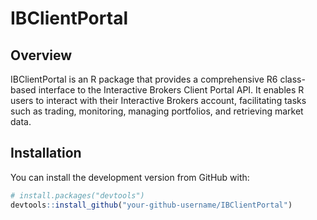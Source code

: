 # IBClientPortal

## Overview
IBClientPortal is an R package that provides a comprehensive R6 class-based interface to the Interactive Brokers Client Portal API. It enables R users to interact with their Interactive Brokers account, facilitating tasks such as trading, monitoring, managing portfolios, and retrieving market data.

## Installation
You can install the development version from GitHub with:

```R
# install.packages("devtools")
devtools::install_github("your-github-username/IBClientPortal")
